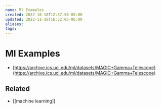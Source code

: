 ```yaml
---
name: Ml Examples
created: 2022-10-18T12:57:56-05:00
updated: 2022-11-16T16:52:05-06:00
aliases: 
tags: 
---
```

# Ml Examples

- [https://archive.ics.uci.edu/ml/datasets/MAGIC+Gamma+Telescope](https://archive.ics.uci.edu/ml/datasets/MAGIC+Gamma+Telescope)

## Related
- [[machine learning]]